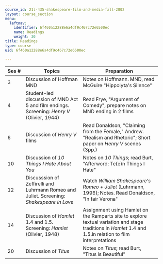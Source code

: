 ```yaml
---
course_id: 21l-435-shakespeare-film-and-media-fall-2002
layout: course_section
menu:
  leftnav:
    identifier: 6f460a12288e6a4df9c467c72e6500ec
    name: Readings
    weight: 30
title: Readings
type: course
uid: 6f460a12288e6a4df9c467c72e6500ec

---
```


| Ses # | Topics | Preparation |
| --- | --- | --- |
| 3 | Discussion of Hoffman MND | Notes on Hoffmann. MND, read McGuire "Hippolyta's Silence" |
| 4 | Student-led discussion of MND Act 5 and film endings. Screening: _Henry V_ (Olivier, 1944) | Read Frye, "Argument of Comedy", prepare notes on MND ending in 2 films |
| 6 | Discussion of _Henry V_ films | Read Donaldson, "Claiming from the Female," Andrew. "Realism and Rhetoric"; Short paper on _Henry V_ scenes (3pp.) |
| 10 | Discussion of _10 Things I Hate About You_ | Notes on _10 Things_; read Burt, "Afterword: Te(e)n Things I Hate" |
| 12 | Discusssion of Zeffirelli and Luhrmann Romeo and Juliet. Screening: _Shakespeare in Love_ | Watch _William Shakespeare's Romeo + Juliet_ (Luhrmann, 1996); Notes. Read Donaldson, "In fair Verona" |
| 14 | Discussion of _Hamlet_ 1.4 and 1.5. Screening: _Hamlet_ (Olivier, 1948) | Assignment using Hamlet on the Ramparts site to explore textual variation and stage traditions in _Hamlet_ 1.4 and 1.5.in relation to film interpretations |
| 20 | Discussion of _Titus_ | Notes on _Titus_; read Burt, "Titus is Beautiful"